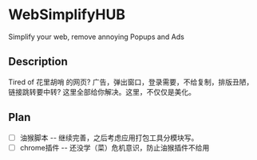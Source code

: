 # WebSimplifyHUB
Simplify your web, remove annoying Popups and Ads


## Description
Tired of 花里胡哨 的网页? 广告，弹出窗口，登录需要，不给复制，排版丑陋，链接跳转要中转? 这里全部给你解决。这里，不仅仅是美化。

## Plan
- [ ] 油猴脚本 -- 继续完善，之后考虑应用打包工具分模块写。
- [ ] chrome插件 -- 还没学（菜）危机意识，防止油猴插件不给用